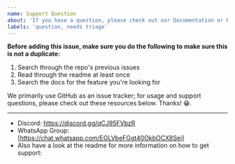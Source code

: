 ```yaml
---
name: Support Question
about: 'If you have a question, please check out our Documentation or Discord!'
labels: 'question, needs triage'
---
```


**Before adding this issue, make sure you do the following to make sure this is not a duplicate:**

1. Search through the repo's previous issues
2. Read through the readme at least once
3. Search the docs for the feature you're looking for

We primarily use GitHub as an issue tracker; for usage and support questions, please check out these resources below. Thanks! 😁.

---

-   Discord: https://discord.gg/qCJ95FVbzR
-   WhatsApp Group: [https://chat.whatsapp.com/EGLVbeFGgt40OkbOCX8Sei]
-   Also have a look at the readme for more information on how to get support:
